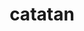 ---
title: "catatan"
summary: "berisi catatan tentang masalah yang ditemui ketika bekerja pada bidang IT"
Params:
pembuka: "Terima kasih telah mengunjungi laman Blog ini. di sini tempat saya mencatat solusi yang telah saya temui saat berhadapan dengan teknologi pun jika saya ingin berbagi tutorial.
Catatan yang ada di sini ditujukan untuk saya jika saya memerlukannya di lain waktu. Namun, jika ada yang terbantu dengan catatan saya. tentu akan lebih bermanfaat."

---